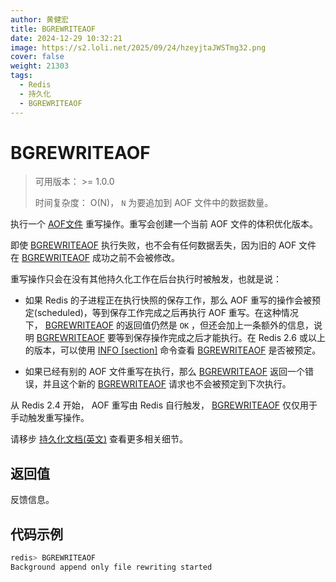 ```yaml
---
author: 黄健宏
title: BGREWRITEAOF
date: 2024-12-29 10:32:21
image: https://s2.loli.net/2025/09/24/hzeyjtaJWSTmg32.png
cover: false
weight: 21303
tags:
  - Redis
  - 持久化
  - BGREWRITEAOF
---
```


# BGREWRITEAOF

> 可用版本： >= 1.0.0
> 
> 时间复杂度： O(N)， `N` 为要追加到 AOF 文件中的数据数量。

执行一个 [AOF文件](http://redis.io/topics/persistence#append-only-file) 重写操作。重写会创建一个当前 AOF 文件的体积优化版本。

即使 [BGREWRITEAOF](#bgrewriteaof) 执行失败，也不会有任何数据丢失，因为旧的 AOF 文件在 [BGREWRITEAOF](#bgrewriteaof) 成功之前不会被修改。

重写操作只会在没有其他持久化工作在后台执行时被触发，也就是说：

- 如果 Redis 的子进程正在执行快照的保存工作，那么 AOF 重写的操作会被预定(scheduled)，等到保存工作完成之后再执行 AOF 重写。在这种情况下， [BGREWRITEAOF](#bgrewriteaof) 的返回值仍然是 `OK` ，但还会加上一条额外的信息，说明 [BGREWRITEAOF](#bgrewriteaof) 要等到保存操作完成之后才能执行。在 Redis 2.6 或以上的版本，可以使用 [INFO [section]](../client_and_server/info.html#info) 命令查看 [BGREWRITEAOF](#bgrewriteaof) 是否被预定。
    
- 如果已经有别的 AOF 文件重写在执行，那么 [BGREWRITEAOF](#bgrewriteaof) 返回一个错误，并且这个新的 [BGREWRITEAOF](#bgrewriteaof) 请求也不会被预定到下次执行。
    

从 Redis 2.4 开始， AOF 重写由 Redis 自行触发， [BGREWRITEAOF](#bgrewriteaof) 仅仅用于手动触发重写操作。

请移步 [持久化文档(英文)](http://redis.io/topics/persistence) 查看更多相关细节。

## 返回值

反馈信息。

## 代码示例

```bash
redis> BGREWRITEAOF
Background append only file rewriting started
```
